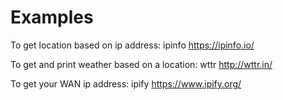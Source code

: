 # Examples

To get location based on ip address: ipinfo
	https://ipinfo.io/

To get and print weather based on a location: wttr
	http://wttr.in/

To get your WAN ip address: ipify
	https://www.ipify.org/
